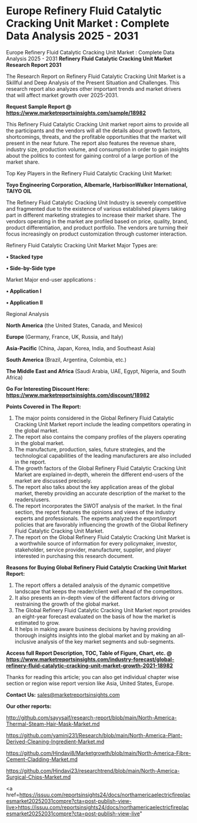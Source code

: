 # Europe Refinery Fluid Catalytic Cracking Unit Market : Complete Data Analysis 2025 - 2031
 Europe Refinery Fluid Catalytic Cracking Unit Market : Complete Data Analysis 2025 - 2031
<strong>Refinery Fluid Catalytic Cracking Unit Market Research Report 2031</strong>

The Research Report on Refinery Fluid Catalytic Cracking Unit Market is a Skillful and Deep Analysis of the Present Situation and Challenges. This research report also analyzes other important trends and market drivers that will affect market growth over 2025-2031.

<strong>Request Sample Report @ <a href=https://www.marketreportsinsights.com/sample/18982>https://www.marketreportsinsights.com/sample/18982</a></strong>

This Refinery Fluid Catalytic Cracking Unit market report aims to provide all the participants and the vendors will all the details about growth factors, shortcomings, threats, and the profitable opportunities that the market will present in the near future. The report also features the revenue share, industry size, production volume, and consumption in order to gain insights about the politics to contest for gaining control of a large portion of the market share.

Top Key Players in the Refinery Fluid Catalytic Cracking Unit Market:

<strong>Toyo Engineering Corporation, Albemarle, HarbisonWalker International, TAIYO OIL</strong>

The Refinery Fluid Catalytic Cracking Unit Industry is severely competitive and fragmented due to the existence of various established players taking part in different marketing strategies to increase their market share. The vendors operating in the market are profiled based on price, quality, brand, product differentiation, and product portfolio. The vendors are turning their focus increasingly on product customization through customer interaction.

Refinery Fluid Catalytic Cracking Unit Market Major Types are:

<strong>• Stacked type

• Side-by-Side type</strong>

Market Major end-user applications :

<strong>• Application I

• Application II</strong>

Regional Analysis

</u><strong><b>North America</b></strong> (the United States, Canada, and Mexico)

<strong><b>Europe </b></strong>(Germany, France, UK, Russia, and Italy)

<strong><b>Asia-Pacific</b></strong> (China, Japan, Korea, India, and Southeast Asia)

<strong><b>South America</b></strong> (Brazil, Argentina, Colombia, etc.)

<strong><b>The Middle East and Africa</b></strong> (Saudi Arabia, UAE, Egypt, Nigeria, and South Africa)

<strong>Go For Interesting Discount Here: <a href=https://www.marketreportsinsights.com/discount/18982>https://www.marketreportsinsights.com/discount/18982</a></strong>

<strong>Points Covered in The Report:</strong>
<ol>
  <li>The major points considered in the Global Refinery Fluid Catalytic Cracking Unit Market report include the leading competitors operating in the global market.</li>
  <li>The report also contains the company profiles of the players operating in the global market.</li>
  <li>The manufacture, production, sales, future strategies, and the technological capabilities of the leading manufacturers are also included in the report.</li>
  <li>The growth factors of the Global Refinery Fluid Catalytic Cracking Unit Market are explained in-depth, wherein the different end-users of the market are discussed precisely.</li>
  <li>The report also talks about the key application areas of the global market, thereby providing an accurate description of the market to the readers/users.</li>
  <li>The report incorporates the SWOT analysis of the market. In the final section, the report features the opinions and views of the industry experts and professionals. The experts analyzed the export/import policies that are favorably influencing the growth of the Global Refinery Fluid Catalytic Cracking Unit Market.</li>
  <li>The report on the Global Refinery Fluid Catalytic Cracking Unit Market is a worthwhile source of information for every policymaker, investor, stakeholder, service provider, manufacturer, supplier, and player interested in purchasing this research document.</li>
</ol>
<strong>Reasons for Buying Global Refinery Fluid Catalytic Cracking Unit Market Report:</strong>

<ol>
  <li>The report offers a detailed analysis of the dynamic competitive landscape that keeps the reader/client well ahead of the competitors.</li>
  <li>It also presents an in-depth view of the different factors driving or restraining the growth of the global market.</li>
  <li>The Global Refinery Fluid Catalytic Cracking Unit Market report provides an eight-year forecast evaluated on the basis of how the market is estimated to grow.</li>
  <li>It helps in making aware business decisions by having providing thorough insights insights into the global market and by making an all-inclusive analysis of the key market segments and sub-segments.</li>
</ol>
<strong>Access full Report Description, TOC, Table of Figure, Chart, etc. @ <a href=https://www.marketreportsinsights.com/industry-forecast/global-refinery-fluid-catalytic-cracking-unit-market-growth-2021-18982>https://www.marketreportsinsights.com/industry-forecast/global-refinery-fluid-catalytic-cracking-unit-market-growth-2021-18982</a></strong>


Thanks for reading this article; you can also get individual chapter wise section or region wise report version like Asia, United States, Europe.

<strong>Contact Us:</strong>
sales@marketreportsinsights.com

<strong>Our other reports:</strong>

<a href=http://github.com/sayysaif/research-report/blob/main/North-America-Thermal-Steam-Hair-Mask-Market.md>http://github.com/sayysaif/research-report/blob/main/North-America-Thermal-Steam-Hair-Mask-Market.md</a>

<a href=https://github.com/yamini231/Research/blob/main/North-America-Plant-Derived-Cleaning-Ingredient-Market.md>https://github.com/yamini231/Research/blob/main/North-America-Plant-Derived-Cleaning-Ingredient-Market.md</a>

<a href=https://github.com/Hindavi8/Marketgrowth/blob/main/North-America-Fibre-Cement-Cladding-Market.md>https://github.com/Hindavi8/Marketgrowth/blob/main/North-America-Fibre-Cement-Cladding-Market.md</a>

<a href=https://github.com/Hindavi23/researchtrend/blob/main/North-America-Surgical-Chips-Market.md>https://github.com/Hindavi23/researchtrend/blob/main/North-America-Surgical-Chips-Market.md</a>

<a href=https://issuu.com/reportsinsights24/docs/northamericaelectricfireplacesmarket20252031compre?cta=post-publish-view-live>https://issuu.com/reportsinsights24/docs/northamericaelectricfireplacesmarket20252031compre?cta=post-publish-view-live</a>"
